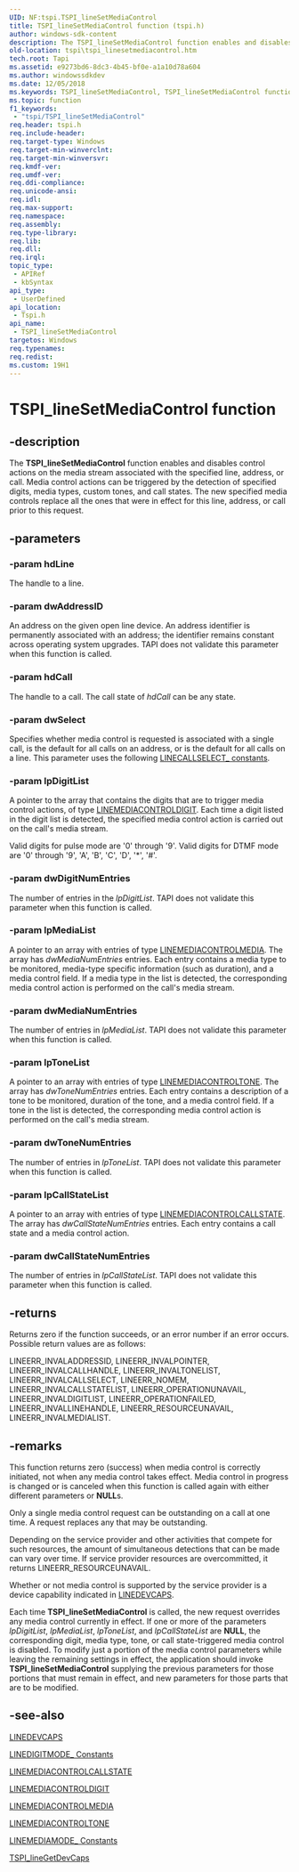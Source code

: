 ```yaml
---
UID: NF:tspi.TSPI_lineSetMediaControl
title: TSPI_lineSetMediaControl function (tspi.h)
author: windows-sdk-content
description: The TSPI_lineSetMediaControl function enables and disables control actions on the media stream associated with the specified line, address, or call.
old-location: tspi\tspi_linesetmediacontrol.htm
tech.root: Tapi
ms.assetid: e9273bd6-8dc3-4b45-bf0e-a1a10d78a604
ms.author: windowssdkdev
ms.date: 12/05/2018
ms.keywords: TSPI_lineSetMediaControl, TSPI_lineSetMediaControl function [TAPI 2.2], _tspi_tspi_linesetmediacontrol, tspi.tspi_linesetmediacontrol, tspi/TSPI_lineSetMediaControl
ms.topic: function
f1_keywords: 
 - "tspi/TSPI_lineSetMediaControl"
req.header: tspi.h
req.include-header: 
req.target-type: Windows
req.target-min-winverclnt: 
req.target-min-winversvr: 
req.kmdf-ver: 
req.umdf-ver: 
req.ddi-compliance: 
req.unicode-ansi: 
req.idl: 
req.max-support: 
req.namespace: 
req.assembly: 
req.type-library: 
req.lib: 
req.dll: 
req.irql: 
topic_type:
 - APIRef
 - kbSyntax
api_type:
 - UserDefined
api_location:
 - Tspi.h
api_name:
 - TSPI_lineSetMediaControl
targetos: Windows
req.typenames: 
req.redist: 
ms.custom: 19H1
---
```


# TSPI_lineSetMediaControl function


## -description


The 
<b>TSPI_lineSetMediaControl</b> function enables and disables control actions on the media stream associated with the specified line, address, or call. Media control actions can be triggered by the detection of specified digits, media types, custom tones, and call states. The new specified media controls replace all the ones that were in effect for this line, address, or call prior to this request.


## -parameters




### -param hdLine

The handle to a line.


### -param dwAddressID

An address on the given open line device. An address identifier is permanently associated with an address; the identifier remains constant across operating system upgrades. TAPI does not validate this parameter when this function is called.


### -param hdCall

The handle to a call. The call state of <i>hdCall</i> can be any state.


### -param dwSelect

Specifies whether media control is requested is associated with a single call, is the default for all calls on an address, or is the default for all calls on a line. This parameter uses the following 
<a href="https://docs.microsoft.com/windows/desktop/Tapi/linecallselect--constants">LINECALLSELECT_ constants</a>.


### -param lpDigitList

A pointer to the array that contains the digits that are to trigger media control actions, of type 
<a href="https://docs.microsoft.com/windows/desktop/api/tapi/ns-tapi-linemediacontroldigit">LINEMEDIACONTROLDIGIT</a>. Each time a digit listed in the digit list is detected, the specified media control action is carried out on the call's media stream. 




Valid digits for pulse mode are '0' through '9'. Valid digits for DTMF mode are '0' through '9', 'A', 'B', 'C', 'D', '*', '#'.


### -param dwDigitNumEntries

The number of entries in the <i>lpDigitList</i>. TAPI does not validate this parameter when this function is called.


### -param lpMediaList

A pointer to an array with entries of type 
<a href="https://docs.microsoft.com/windows/desktop/api/tapi/ns-tapi-linemediacontrolmedia">LINEMEDIACONTROLMEDIA</a>. The array has <i>dwMediaNumEntries</i> entries. Each entry contains a media type to be monitored, media-type specific information (such as duration), and a media control field. If a media type in the list is detected, the corresponding media control action is performed on the call's media stream.


### -param dwMediaNumEntries

The number of entries in <i>lpMediaList</i>. TAPI does not validate this parameter when this function is called.


### -param lpToneList

A pointer to an array with entries of type 
<a href="https://docs.microsoft.com/windows/desktop/api/tapi/ns-tapi-linemediacontroltone">LINEMEDIACONTROLTONE</a>. The array has <i>dwToneNumEntries</i> entries. Each entry contains a description of a tone to be monitored, duration of the tone, and a media control field. If a tone in the list is detected, the corresponding media control action is performed on the call's media stream.


### -param dwToneNumEntries

The number of entries in <i>lpToneList</i>. TAPI does not validate this parameter when this function is called.


### -param lpCallStateList

A pointer to an array with entries of type 
<a href="https://docs.microsoft.com/windows/desktop/api/tapi/ns-tapi-linemediacontrolcallstate">LINEMEDIACONTROLCALLSTATE</a>. The array has <i>dwCallStateNumEntries</i> entries. Each entry contains a call state and a media control action.


### -param dwCallStateNumEntries

The number of entries in <i>lpCallStateList</i>. TAPI does not validate this parameter when this function is called.


## -returns



Returns zero if the function succeeds, or an error number if an error occurs. Possible return values are as follows:

LINEERR_INVALADDRESSID, LINEERR_INVALPOINTER, LINEERR_INVALCALLHANDLE, LINEERR_INVALTONELIST, LINEERR_INVALCALLSELECT, LINEERR_NOMEM, LINEERR_INVALCALLSTATELIST, LINEERR_OPERATIONUNAVAIL, LINEERR_INVALDIGITLIST, LINEERR_OPERATIONFAILED, LINEERR_INVALLINEHANDLE, LINEERR_RESOURCEUNAVAIL, LINEERR_INVALMEDIALIST.




## -remarks



This function returns zero (success) when media control is correctly initiated, not when any media control takes effect. Media control in progress is changed or is canceled when this function is called again with either different parameters or <b>NULL</b>s.

Only a single media control request can be outstanding on a call at one time. A request replaces any that may be outstanding.

Depending on the service provider and other activities that compete for such resources, the amount of simultaneous detections that can be made can vary over time. If service provider resources are overcommitted, it returns LINEERR_RESOURCEUNAVAIL.

Whether or not media control is supported by the service provider is a device capability indicated in 
<a href="https://docs.microsoft.com/windows/desktop/api/tapi/ns-tapi-linedevcaps">LINEDEVCAPS</a>.

Each time 
<b>TSPI_lineSetMediaControl</b> is called, the new request overrides any media control currently in effect. If one or more of the parameters <i>lpDigitList</i>, <i>lpMediaList</i>, <i>lpToneList</i>, and <i>lpCallStateList</i> are <b>NULL</b>, the corresponding digit, media type, tone, or call state-triggered media control is disabled. To modify just a portion of the media control parameters while leaving the remaining settings in effect, the application should invoke 
<b>TSPI_lineSetMediaControl</b> supplying the previous parameters for those portions that must remain in effect, and new parameters for those parts that are to be modified.




## -see-also




<a href="https://docs.microsoft.com/windows/desktop/api/tapi/ns-tapi-linedevcaps">LINEDEVCAPS</a>



<a href="https://docs.microsoft.com/windows/desktop/Tapi/linedigitmode--constants">LINEDIGITMODE_ Constants</a>



<a href="https://docs.microsoft.com/windows/desktop/api/tapi/ns-tapi-linemediacontrolcallstate">LINEMEDIACONTROLCALLSTATE</a>



<a href="https://docs.microsoft.com/windows/desktop/api/tapi/ns-tapi-linemediacontroldigit">LINEMEDIACONTROLDIGIT</a>



<a href="https://docs.microsoft.com/windows/desktop/api/tapi/ns-tapi-linemediacontrolmedia">LINEMEDIACONTROLMEDIA</a>



<a href="https://docs.microsoft.com/windows/desktop/api/tapi/ns-tapi-linemediacontroltone">LINEMEDIACONTROLTONE</a>



<a href="https://docs.microsoft.com/windows/desktop/Tapi/linemediamode--constants">LINEMEDIAMODE_ Constants</a>



<a href="https://docs.microsoft.com/windows/desktop/api/tspi/nf-tspi-tspi_linegetdevcaps">TSPI_lineGetDevCaps</a>
 

 

